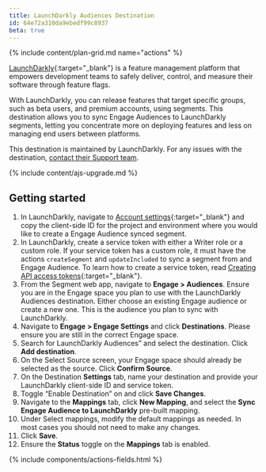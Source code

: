 ```yaml
---
title: LaunchDarkly Audiences Destination
id: 64e72a310da9ebedf99c8937
beta: true
---
```


{% include content/plan-grid.md name="actions" %}

[LaunchDarkly](https://launchdarkly.com){:target="_blank"} is a feature management platform that empowers development teams to safely deliver, control, and measure their software through feature flags.

With LaunchDarkly, you can release features that target specific groups, such as beta users, and premium accounts, using segments. This destination allows you to sync Engage Audiences to LaunchDarkly segments, letting you concentrate more on deploying features and less on managing end users between platforms.

This destination is maintained by LaunchDarkly. For any issues with the destination, [contact their Support team](mailto:support@launchdarkly.com).

{% include content/ajs-upgrade.md %}

## Getting started

1. In LaunchDarkly, navigate to [Account settings](https://app.launchdarkly.com/settings/projects){:target="_blank"} and copy the client-side ID for the project and environment where you would like to create a Engage Audience synced segment.
2. In LaunchDarkly, create a service token with either a Writer role or a custom role. If your service token has a custom role, it must have the actions `createSegment` and `updateIncluded` to sync a segment from and Engage Audience. To learn how to create a service token, read [Creating API access tokens](https://docs.launchdarkly.com/home/account-security/api-access-tokens#creating-api-access-tokens){:target="_blank"}.
3. From the Segment web app, navigate to **Engage > Audiences**. Ensure you are in the Engage space you plan to use with the LaunchDarkly Audiences destination. Either choose an existing Engage audience or create a new one. This is the audience you plan to sync with LaunchDarkly.
4. Navigate to **Engage > Engage Settings** and click **Destinations**. Please ensure you are still in the correct Engage space.
5. Search for LaunchDarkly Audiences” and select the destination. Click **Add destination**.
6. On the Select Source screen, your Engage space should already be selected as the source. Click **Confirm Source**.
7. On the Destination **Settings** tab, name your destination and provide your LaunchDarkly client-side ID and service token.
8. Toggle “Enable Destination” on and click **Save Changes**.
9. Navigate to the **Mappings** tab, click **New Mapping**, and select the **Sync Engage Audience to LaunchDarkly** pre-built mapping.
10. Under Select mappings, modify the default mappings as needed. In most cases you should not need to make any changes.
11. Click **Save**.
12. Ensure the **Status** toggle on the **Mappings** tab is enabled.

{% include components/actions-fields.html %}
